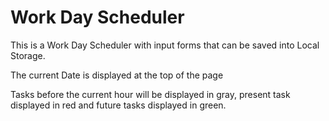 # Work Day Scheduler

This is a Work Day Scheduler with input forms that can be saved into Local Storage. 

The current Date is displayed at the top of the page

Tasks before the current hour will be displayed in gray, present task displayed in red and future tasks displayed in green. 
